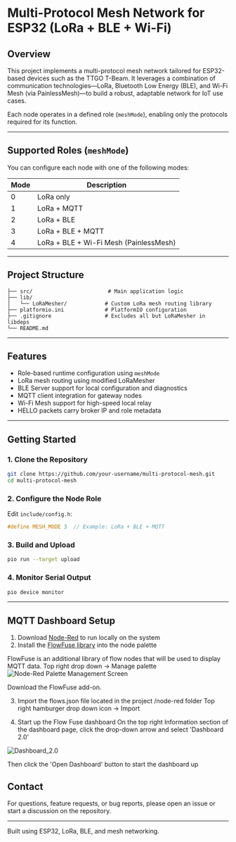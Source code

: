 # Multi-Protocol Mesh Network for ESP32 (LoRa + BLE + Wi-Fi)

## Overview
This project implements a multi-protocol mesh network tailored for ESP32-based devices such as the TTGO T-Beam. It leverages a combination of communication technologies—LoRa, Bluetooth Low Energy (BLE), and Wi-Fi Mesh (via PainlessMesh)—to build a robust, adaptable network for IoT use cases.

Each node operates in a defined role (`meshMode`), enabling only the protocols required for its function.

---

## Supported Roles (`meshMode`)
You can configure each node with one of the following modes:

| Mode | Description                      |
|------|----------------------------------|
| 0    | LoRa only                        |
| 1    | LoRa + MQTT                      |
| 2    | LoRa + BLE                       |
| 3    | LoRa + BLE + MQTT               |
| 4    | LoRa + BLE + Wi-Fi Mesh (PainlessMesh) |

---

## Project Structure
```
├── src/                        # Main application logic
├── lib/
│   └── LoRaMesher/            # Custom LoRa mesh routing library
├── platformio.ini             # PlatformIO configuration
├── .gitignore                 # Excludes all but LoRaMesher in libdeps
└── README.md
```

---

## Features
- Role-based runtime configuration using `meshMode`
- LoRa mesh routing using modified LoRaMesher
- BLE Server support for local configuration and diagnostics
- MQTT client integration for gateway nodes
- Wi-Fi Mesh support for high-speed local relay
- HELLO packets carry broker IP and role metadata

---

## Getting Started

### 1. Clone the Repository
```bash
git clone https://github.com/your-username/multi-protocol-mesh.git
cd multi-protocol-mesh
```

### 2. Configure the Node Role
Edit `include/config.h`:
```cpp
#define MESH_MODE 3  // Example: LoRa + BLE + MQTT
```

### 3. Build and Upload
```bash
pio run --target upload
```

### 4. Monitor Serial Output
```bash
pio device monitor
```

---

## MQTT Dashboard Setup
1. Download [Node-Red](https://nodered.org/docs/getting-started/local) to run locally on the system
2. Install the [FlowFuse library](https://flows.nodered.org/node/@flowfuse/node-red-dashboard) into the node palette

FlowFuse is an additional library of flow nodes that will be used to display MQTT data.
Top right drop down -> Manage palette
![Node-Red Palette Management Screen](https://github.com/user-attachments/assets/0c51c030-6974-4023-92a2-7f987d329ae5)

Download the FlowFuse add-on.

3. Import the flows.json file located in the project /node-red folder
Top right hamburger drop down icon -> Import

4. Start up the Flow Fuse dashboard
On the top right Information section of the dashboard page, click the drop-down arrow and select 'Dashboard 2.0'

![Dashboard_2.0](https://github.com/user-attachments/assets/a4ac198b-86ff-4767-b009-a2969d4aa2f2)

Then click the 'Open Dashboard' button to start the dashboard up

## Contact
For questions, feature requests, or bug reports, please open an issue or start a discussion on the repository.

---

Built using ESP32, LoRa, BLE, and mesh networking.
